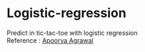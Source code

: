 # Logistic-regression
Predict in tic-tac-toe with logistic regression  
Reference : [Apoorva Agrawal](https://medium.com/data-science-group-iitr/logistic-regression-simplified-9b4efe801389)
